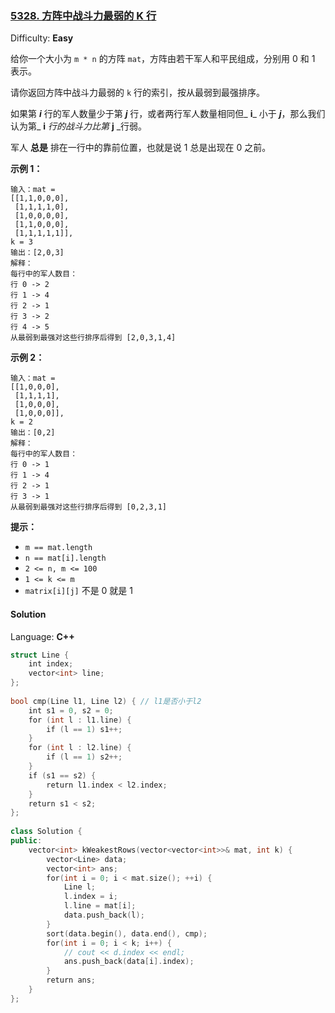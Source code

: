 ### [5328\. 方阵中战斗力最弱的 K 行](https://leetcode-cn.com/contest/weekly-contest-174/problems/the-k-weakest-rows-in-a-matrix/)

Difficulty: **Easy**

给你一个大小为 `m * n` 的方阵 `mat`，方阵由若干军人和平民组成，分别用 0 和 1 表示。

请你返回方阵中战斗力最弱的 `k` 行的索引，按从最弱到最强排序。

如果第 _**i**_ 行的军人数量少于第 _**j**_ 行，或者两行军人数量相同但_ **i**_ 小于 _**j**_，那么我们认为第_ **i** _行的战斗力比第_ **j** _行弱。

军人 **总是** 排在一行中的靠前位置，也就是说 1 总是出现在 0 之前。

**示例 1：**

```
输入：mat = 
[[1,1,0,0,0],
 [1,1,1,1,0],
 [1,0,0,0,0],
 [1,1,0,0,0],
 [1,1,1,1,1]], 
k = 3
输出：[2,0,3]
解释：
每行中的军人数目：
行 0 -> 2 
行 1 -> 4 
行 2 -> 1 
行 3 -> 2 
行 4 -> 5 
从最弱到最强对这些行排序后得到 [2,0,3,1,4]
```

**示例 2：**

```
输入：mat = 
[[1,0,0,0],
 [1,1,1,1],
 [1,0,0,0],
 [1,0,0,0]], 
k = 2
输出：[0,2]
解释： 
每行中的军人数目：
行 0 -> 1 
行 1 -> 4 
行 2 -> 1 
行 3 -> 1 
从最弱到最强对这些行排序后得到 [0,2,3,1]
```

**提示：**

*   `m == mat.length`
*   `n == mat[i].length`
*   `2 <= n, m <= 100`
*   `1 <= k <= m`
*   `matrix[i][j]` 不是 0 就是 1

#### Solution

Language: **C++**

```c++
struct Line {
    int index;
    vector<int> line;
};
​
bool cmp(Line l1, Line l2) { // l1是否小于l2
    int s1 = 0, s2 = 0;
    for (int l : l1.line) {
        if (l == 1) s1++;
    }
    for (int l : l2.line) {
        if (l == 1) s2++;
    }
    if (s1 == s2) {
        return l1.index < l2.index;
    }
    return s1 < s2;
};
​
class Solution {
public:
    vector<int> kWeakestRows(vector<vector<int>>& mat, int k) {
        vector<Line> data;
        vector<int> ans;
        for(int i = 0; i < mat.size(); ++i) {
            Line l;
            l.index = i;
            l.line = mat[i];
            data.push_back(l);
        }
        sort(data.begin(), data.end(), cmp);
        for(int i = 0; i < k; i++) {
            // cout << d.index << endl;
            ans.push_back(data[i].index);
        }
        return ans;
    }
};
```